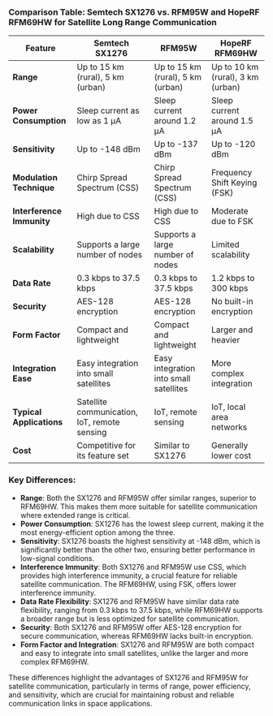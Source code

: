 ### Comparison Table: Semtech SX1276 vs. RFM95W and HopeRF RFM69HW for Satellite Long Range Communication

| Feature                         | Semtech SX1276                               | RFM95W                                       | HopeRF RFM69HW                              |
|---------------------------------|---------------------------------------------|---------------------------------------------|---------------------------------------------|
| **Range**                       | Up to 15 km (rural), 5 km (urban)            | Up to 15 km (rural), 5 km (urban)            | Up to 10 km (rural), 3 km (urban)           |
| **Power Consumption**           | Sleep current as low as 1 µA                 | Sleep current around 1.2 µA                  | Sleep current around 1.5 µA                 |
| **Sensitivity**                 | Up to -148 dBm                               | Up to -137 dBm                               | Up to -120 dBm                              |
| **Modulation Technique**        | Chirp Spread Spectrum (CSS)                  | Chirp Spread Spectrum (CSS)                  | Frequency Shift Keying (FSK)                |
| **Interference Immunity**       | High due to CSS                              | High due to CSS                              | Moderate due to FSK                         |
| **Scalability**                 | Supports a large number of nodes             | Supports a large number of nodes             | Limited scalability                         |
| **Data Rate**                   | 0.3 kbps to 37.5 kbps                        | 0.3 kbps to 37.5 kbps                        | 1.2 kbps to 300 kbps                        |
| **Security**                    | AES-128 encryption                           | AES-128 encryption                           | No built-in encryption                      |
| **Form Factor**                 | Compact and lightweight                      | Compact and lightweight                      | Larger and heavier                          |
| **Integration Ease**            | Easy integration into small satellites       | Easy integration into small satellites       | More complex integration                    |
| **Typical Applications**        | Satellite communication, IoT, remote sensing | IoT, remote sensing                          | IoT, local area networks                    |
| **Cost**                        | Competitive for its feature set              | Similar to SX1276                            | Generally lower cost                        |

### Key Differences:

- **Range**: Both the SX1276 and RFM95W offer similar ranges, superior to RFM69HW. This makes them more suitable for satellite communication where extended range is critical.
- **Power Consumption**: SX1276 has the lowest sleep current, making it the most energy-efficient option among the three.
- **Sensitivity**: SX1276 boasts the highest sensitivity at -148 dBm, which is significantly better than the other two, ensuring better performance in low-signal conditions.
- **Interference Immunity**: Both SX1276 and RFM95W use CSS, which provides high interference immunity, a crucial feature for reliable satellite communication. The RFM69HW, using FSK, offers lower interference immunity.
- **Data Rate Flexibility**: SX1276 and RFM95W have similar data rate flexibility, ranging from 0.3 kbps to 37.5 kbps, while RFM69HW supports a broader range but is less optimized for satellite communication.
- **Security**: Both SX1276 and RFM95W offer AES-128 encryption for secure communication, whereas RFM69HW lacks built-in encryption.
- **Form Factor and Integration**: SX1276 and RFM95W are both compact and easy to integrate into small satellites, unlike the larger and more complex RFM69HW.

These differences highlight the advantages of SX1276 and RFM95W for satellite communication, particularly in terms of range, power efficiency, and sensitivity, which are crucial for maintaining robust and reliable communication links in space applications.
